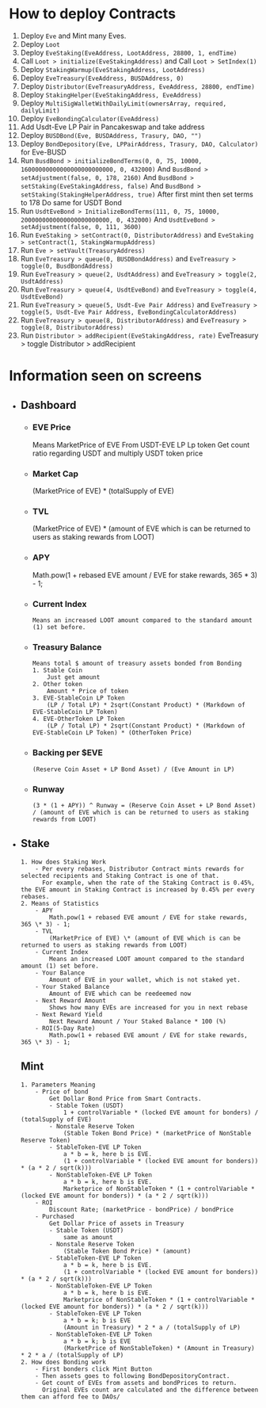 # How to deploy Contracts

1. Deploy `Eve` and Mint many Eves.
2. Deploy `Loot`
3. Deploy `EveStaking(EveAddress, LootAddress, 28800, 1, endTime)`
4. Call `Loot > initialize(EveStakingAddress)` and Call `Loot > SetIndex(1)`
5. Deploy `StakingWarmup(EveStakingAddress, LootAddress)`
6. Deploy `EveTreasury(EveAddress, BUSDAddress, 0)`
7. Deploy `Distributor(EveTreasuryAddress, EveAddress, 28800, endTime)`
8. Deploy `StakingHelper(EveStakingAddress, EveAddress)`
9. Deploy `MultiSigWalletWithDailyLimit(ownersArray, required, dailyLimit)`
10. Deploy `EveBondingCalculator(EveAddress)`
11. Add Usdt-Eve LP Pair in Pancakeswap and take address
12. Deploy `BUSDBond(Eve, BUSDAddress, Trasury, DAO, "")`
13. Deploy `BondDepository(Eve, LPPairAddress, Trasury, DAO, Calculator)` for Eve-BUSD
14. Run `BusdBond > initializeBondTerms(0, 0, 75, 10000, 16000000000000000000000000, 0, 432000)`
    And `BusdBond > setAdjustment(false, 0, 178, 2160)`
    And `BusdBond > setStaking(EveStakingAddress, false)`
    And `BusdBond > setStaking(StakingHelperAddress, true)`
    After first mint then set terms to 178
    Do same for USDT Bond
15. Run `UsdtEveBond > InitializeBondTerms(111, 0, 75, 10000, 2000000000000000000000000, 0, 432000)`
    And `UsdtEveBond > setAdjustment(false, 0, 111, 3600)`
16. Run `EveStaking > setContract(0, DistributorAddress)` and `EveStaking > setContract(1, StakingWarmupAddress)`
17. Run `Eve > setVault(TreasuryAddress)`
18. Run `EveTreasury > queue(0, BUSDBondAddress)` and `EveTreasury > toggle(0, BusdBondAddress)`
19. Run `EveTreasury > queue(2, UsdtAddress)` and `EveTreasury > toggle(2, UsdtAddress)`
20. Run `EveTreasury > queue(4, UsdtEveBond)` and `EveTreasury > toggle(4, UsdtEveBond)`
21. Run `EveTreasury > queue(5, Usdt-Eve Pair Address)` and `EveTreasury > toggle(5, Usdt-Eve Pair Address, EveBondingCalculatorAddress)`
22. Run `EveTreasury > queue(8, DistributorAddress)` and `EveTreasury > toggle(8, DistributorAddress)`
23. Run `Distributor > addRecipient(EveStakingAddress, rate)`
    EveTreasury > toggle
    Distributor > addRecipient

# Information seen on screens

-   ## Dashboard

    -   ### EVE Price

        Means MarketPrice of EVE
        From USDT-EVE LP Lp token
        Get count ratio regarding USDT and multiply USDT token price

    -   ### Market Cap

        (MarketPrice of EVE) \* (totalSupply of EVE)

    -   ### TVL

        (MarketPrice of EVE) \* (amount of EVE which is can be returned to users as staking rewards from LOOT)

    -   ### APY

        Math.pow(1 + rebased EVE amount / EVE for stake rewards, 365 \* 3) - 1;

    -   ### Current Index

            Means an increased LOOT amount compared to the standard amount (1) set before.

    -   ### Treasury Balance

            Means total $ amount of treasury assets bonded from Bonding
            1. Stable Coin
                Just get amount
            2. Other token
                Amount * Price of token
            3. EVE-StableCoin LP Token
                (LP / Total LP) * 2sqrt(Constant Product) * (Markdown of EVE-StableCoin LP Token)
            4. EVE-OtherToken LP Token
                (LP / Total LP) * 2sqrt(Constant Product) * (Markdown of EVE-StableCoin LP Token) * (OtherToken Price)

    -   ### Backing per $EVE

            (Reserve Coin Asset + LP Bond Asset) / (Eve Amount in LP)

    -   ### Runway

            (3 * (1 + APY)) ^ Runway = (Reserve Coin Asset + LP Bond Asset) / (amount of EVE which is can be returned to users as staking rewards from LOOT)

-   ## Stake
        1. How does Staking Work
            - Per every rebases, Distributor Contract mints rewards for selected recipients and Staking Contract is one of that.
              For example, when the rate of the Staking Contract is 0.45%, the EVE amount in Staking Contract is increased by 0.45% per every rebases.
        2. Means of Statistics
            - APY
                Math.pow(1 + rebased EVE amount / EVE for stake rewards, 365 \* 3) - 1;
            - TVL
                (MarketPrice of EVE) \* (amount of EVE which is can be returned to users as staking rewards from LOOT)
            - Current Index
                Means an increased LOOT amount compared to the standard amount (1) set before.
            - Your Balance
                Amount of EVE in your wallet, which is not staked yet.
            - Your Staked Balance
                Amount of EVE which can be reedeemed now
            - Next Reward Amount
                Shows how many EVEs are increased for you in next rebase
            - Next Reward Yield
                Next Reward Amount / Your Staked Balance * 100 (%)
            - ROI(5-Day Rate)
                Math.pow(1 + rebased EVE amount / EVE for stake rewards, 365 \* 3) - 1;
    ## Mint
        1. Parameters Meaning
            - Price of bond
                Get Dollar Bond Price from Smart Contracts.
                - Stable Token (USDT)
                    1 + controlVariable * (locked EVE amount for bonders) / (totalSupply of EVE)
                - Nonstale Reserve Token
                    (Stable Token Bond Price) * (marketPrice of NonStable Reserve Token)
                - StableToken-EVE LP Token
                    a * b = k, here b is EVE.
                    (1 + controlVariable * (locked EVE amount for bonders)) * (a * 2 / sqrt(k)))
                - NonStableToken-EVE LP Token
                    a * b = k, here b is EVE.
                    Marketprice of NonStableToken * (1 + controlVariable * (locked EVE amount for bonders)) * (a * 2 / sqrt(k)))
            - ROI
                Discount Rate; (marketPrice - bondPrice) / bondPrice
            - Purchased
                Get Dollar Price of assets in Treasury
                - Stable Token (USDT)
                    same as amount
                - Nonstale Reserve Token
                    (Stable Token Bond Price) * (amount)
                - StableToken-EVE LP Token
                    a * b = k, here b is EVE.
                    (1 + controlVariable * (locked EVE amount for bonders)) * (a * 2 / sqrt(k)))
                - NonStableToken-EVE LP Token
                    a * b = k, here b is EVE.
                    Marketprice of NonStableToken * (1 + controlVariable * (locked EVE amount for bonders)) * (a * 2 / sqrt(k)))
                - StableToken-EVE LP Token
                    a * b = k; b is EVE
                    (Amount in Treasury) * 2 * a / (totalSupply of LP)
                - NonStableToken-EVE LP Token
                    a * b = k; b is EVE
                    (MarketPrice of NonStableToken) * (Amount in Treasury) * 2 * a / (totalSupply of LP)
        2. How does Bonding work
            - First bonders click Mint Button
            - Then assets goes to following BondDepositoryContract.
            - Get count of EVEs from assets and bondPrices to return.
              Original EVEs count are calculated and the difference between them can afford fee to DAOs/
